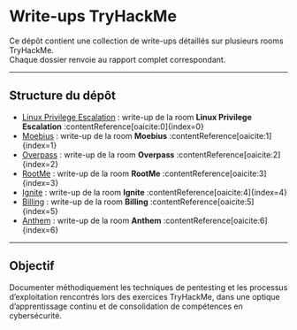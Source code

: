 # Write-ups TryHackMe

Ce dépôt contient une collection de write-ups détaillés sur plusieurs rooms TryHackMe.  
Chaque dossier renvoie au rapport complet correspondant.

---

## Structure du dépôt

- [Linux Privilege Escalation](https://tryhackme.com/room/linprivesc) : write-up de la room **Linux Privilege Escalation** :contentReference[oaicite:0]{index=0}  
- [Moebius](https://tryhackme.com/room/moebius) : write-up de la room **Moebius** :contentReference[oaicite:1]{index=1}  
- [Overpass](https://tryhackme.com/room/overpass) : write-up de la room **Overpass** :contentReference[oaicite:2]{index=2}  
- [RootMe](https://tryhackme.com/room/rrootme) : write-up de la room **RootMe** :contentReference[oaicite:3]{index=3}  
- [Ignite](https://tryhackme.com/room/ignite) : write-up de la room **Ignite** :contentReference[oaicite:4]{index=4}  
- [Billing](https://tryhackme.com/room/billing) : write-up de la room **Billing** :contentReference[oaicite:5]{index=5}  
- [Anthem](https://tryhackme.com/room/anthem) : write-up de la room **Anthem** :contentReference[oaicite:6]{index=6}  

---

## Objectif

Documenter méthodiquement les techniques de pentesting et les processus d’exploitation rencontrés lors des exercices TryHackMe, dans une optique d’apprentissage continu et de consolidation de compétences en cybersécurité.
